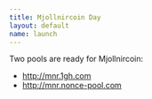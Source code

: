 ```yaml
---
title: Mjollnircoin Day
layout: default
name: launch
---
```


Two pools are ready for Mjollnircoin:
- http://mnr.1gh.com
- http://mnr.nonce-pool.com

